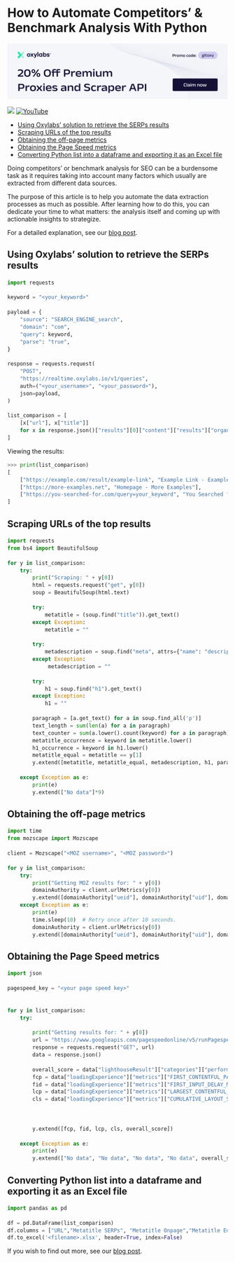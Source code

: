 # How to Automate Competitors’ & Benchmark Analysis With Python

[![Oxylabs promo code](https://raw.githubusercontent.com/oxylabs/product-integrations/refs/heads/master/Affiliate-Universal-1090x275.png)](https://oxylabs.io/pages/gitoxy?utm_source=877&utm_medium=affiliate&groupid=877&utm_content=automate-competitors-benchmark-analysis-github&transaction_id=102f49063ab94276ae8f116d224b67)

[![](https://dcbadge.limes.pink/api/server/Pds3gBmKMH?style=for-the-badge&theme=discord)](https://discord.gg/Pds3gBmKMH) [![YouTube](https://img.shields.io/badge/YouTube-Oxylabs-red?style=for-the-badge&logo=youtube&logoColor=white)](https://www.youtube.com/@oxylabs)

- [Using Oxylabs’ solution to retrieve the SERPs results](#using-oxylabs-solution-to-retrieve-the-serps-results)
- [Scraping URLs of the top results](#scraping-urls-of-the-top-results)
- [Obtaining the off-page metrics](#obtaining-the-off-page-metrics)
- [Obtaining the Page Speed metrics](#obtaining-the-page-speed-metrics)
- [Converting Python list into a dataframe and exporting it as an Excel file](#converting-python-list-into-a-dataframe-and-exporting-it-as-an-excel-file)

Doing competitors’ or benchmark analysis for SEO can be a burdensome task as it requires taking into account many factors which usually are extracted from different data sources. 

The purpose of this article is to help you automate the data extraction processes as much as possible. After learning how to do this, you can dedicate your time to what matters: the analysis itself and coming up with actionable insights to strategize.

For a detailed explanation, see our [blog post](https://oxy.yt/erEh).

## Using Oxylabs’ solution to retrieve the SERPs results

```python
import requests

keyword = "<your_keyword>"

payload = {
    "source": "SEARCH_ENGINE_search",
    "domain": "com",
    "query": keyword,
    "parse": "true",
}

response = requests.request(
    "POST",
    "https://realtime.oxylabs.io/v1/queries",
    auth=("<your_username>", "<your_password>"),
    json=payload,
)

list_comparison = [
    [x["url"], x["title"]]
    for x in response.json()["results"][0]["content"]["results"]["organic"]
]
```

Viewing the results:

```python
>>> print(list_comparison)
[
    ["https://example.com/result/example-link", "Example Link - Example"],
    ["https://more-examples.net", "Homepage - More Examples"],
    ["https://you-searched-for.com/query=your_keyword", "You Searched for 'your_keyword'. Analyze your search now!"],
]
```

## Scraping URLs of the top results

```python
import requests
from bs4 import BeautifulSoup

for y in list_comparison:
    try:
        print("Scraping: " + y[0])
        html = requests.request("get", y[0])
        soup = BeautifulSoup(html.text)

        try:
            metatitle = (soup.find("title")).get_text()
        except Exception:
            metatitle = ""

        try:
            metadescription = soup.find("meta", attrs={"name": "description"})["content"]
        except Exception:
             metadescription = ""

        try:
            h1 = soup.find("h1").get_text()
        except Exception:
            h1 = ""

        paragraph = [a.get_text() for a in soup.find_all('p')]
        text_length = sum(len(a) for a in paragraph)
        text_counter = sum(a.lower().count(keyword) for a in paragraph)
        metatitle_occurrence = keyword in metatitle.lower()
        h1_occurrence = keyword in h1.lower()
        metatitle_equal = metatitle == y[1]        
        y.extend([metatitle, metatitle_equal, metadescription, h1, paragraph, text_length, text_counter, metatitle_occurrence, h1_occurrence])

    except Exception as e:
        print(e)
        y.extend(["No data"]*9)
```

## Obtaining the off-page metrics

```python
import time
from mozscape import Mozscape

client = Mozscape("<MOZ username>", "<MOZ password>")

for y in list_comparison:
    try:
        print("Getting MOZ results for: " + y[0])
        domainAuthority = client.urlMetrics(y[0])
        y.extend([domainAuthority["ueid"], domainAuthority["uid"], domainAuthority["pda"]])
    except Exception as e:
        print(e)
        time.sleep(10)  # Retry once after 10 seconds.
        domainAuthority = client.urlMetrics(y[0])
        y.extend([domainAuthority["ueid"], domainAuthority["uid"], domainAuthority["pda"]])
```

## Obtaining the Page Speed metrics

```python
import json

pagespeed_key = "<your page speed key>"


for y in list_comparison:
    try:

        print("Getting results for: " + y[0])
        url = "https://www.googleapis.com/pagespeedonline/v5/runPagespeed?url=" + y[0] + "&strategy=mobile&locale=en&key=" + pagespeed_key
        response = requests.request("GET", url)
        data = response.json() 

        overall_score = data["lighthouseResult"]["categories"]["performance"]["score"] * 100
        fcp = data["loadingExperience"]["metrics"]["FIRST_CONTENTFUL_PAINT_MS"]["percentile"]/1000
        fid = data["loadingExperience"]["metrics"]["FIRST_INPUT_DELAY_MS"]["percentile"]/1000
        lcp = data["loadingExperience"]["metrics"]["LARGEST_CONTENTFUL_PAINT_MS"]["percentile"]
        cls = data["loadingExperience"]["metrics"]["CUMULATIVE_LAYOUT_SHIFT_SCORE"]["percentile"]/100



        y.extend([fcp, fid, lcp, cls, overall_score])

    except Exception as e:
        print(e)
        y.extend(["No data", "No data", "No data", "No data", overall_score])
```

## Converting Python list into a dataframe and exporting it as an Excel file

```python
import pandas as pd

df = pd.DataFrame(list_comparison)
df.columns = ["URL","Metatitle SERPs", "Metatitle Onpage","Metatitle Equal", "Metadescription", "H1", "Paragraphs", "Text Length", "Keyword Occurrences Paragraph", "Metatitle Occurrence", "Metadescription Occurrence", "Equity Backlinks MOZ", "Total Backlinks MOZ", "Domain Authority", "FCP", "FID","LCP","CLS","Overall Score"]
df.to_excel('<filename>.xlsx', header=True, index=False)
```

If you wish to find out more, see our [blog post](https://oxy.yt/erEh).
